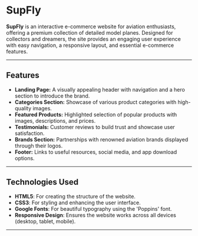 # SupFly

**SupFly** is an interactive e-commerce website for aviation enthusiasts, offering a premium collection of detailed model planes. Designed for collectors and dreamers, the site provides an engaging user experience with easy navigation, a responsive layout, and essential e-commerce features.

---

## Features

- **Landing Page:** A visually appealing header with navigation and a hero section to introduce the brand.
- **Categories Section:** Showcase of various product categories with high-quality images.
- **Featured Products:** Highlighted selection of popular products with images, descriptions, and prices.
- **Testimonials:** Customer reviews to build trust and showcase user satisfaction.
- **Brands Section:** Partnerships with renowned aviation brands displayed through their logos.
- **Footer:** Links to useful resources, social media, and app download options.

---

## Technologies Used

- **HTML5**: For creating the structure of the website.
- **CSS3**: For styling and enhancing the user interface.
- **Google Fonts**: For beautiful typography using the 'Poppins' font.
- **Responsive Design**: Ensures the website works across all devices (desktop, tablet, mobile).

---
